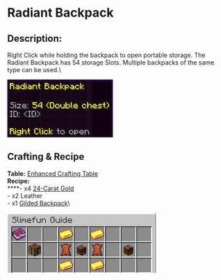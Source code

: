 # Radiant Backpack

## Description:&#x20;

Right Click while holding the backpack to open portable storage.  The Radiant Backpack has 54 storage Slots.  Multiple backpacks of the same type can be used.\


![](<../../../../.gitbook/assets/image (134).png>)

## Crafting & Recipe

**Table:** [Enhanced Crafting Table](../../basic-machines/enhanced-crafting-table.md)\
**Recipe:**\
****- x4 [24-Carat Gold](../../resources/ingots/gold-ingots.md#gold-ingot-24-carat)\
\- x2 Leather\
\- x1 [Gilded Backpack](gilded-backpack.md)\


![Crafting Recipe for Radiant Backpack](<../../../../.gitbook/assets/image (135).png>)

